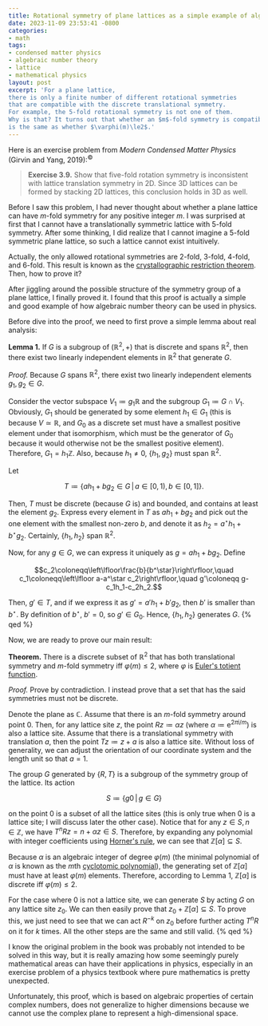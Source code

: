 ```yaml
---
title: Rotational symmetry of plane lattices as a simple example of algebraic number theory
date: 2023-11-09 23:53:41 -0800
categories:
- math
tags:
- condensed matter physics
- algebraic number theory
- lattice
- mathematical physics
layout: post
excerpt: 'For a plane lattice,
there is only a finite number of different rotational symmetries
that are compatible with the discrete translational symmetry.
For example, the 5-fold rotational symmetry is not one of them.
Why is that? It turns out that whether an $m$-fold symmetry is compatible with translational symmetry
is the same as whether $\varphi(m)\le2$.'
---
```


Here is an exercise problem from *Modern Condensed Matter Physics* (Girvin and Yang, 2019):<sup>&copy;</sup>

> **Exercise 3.9.**
Show that five-fold rotation symmetry is inconsistent with lattice translation symmetry in 2D.
Since 3D lattices can be formed by stacking 2D lattices, this conclusion holds in 3D as well.

Before I saw this problem, I had never thought about
whether a plane lattice can have $m$-fold symmetry for any positive integer $m$.
I was surprised at first that I cannot have a translationally symmetric lattice with 5-fold symmetry.
After some thinking, I did realize that I cannot imagine a 5-fold symmetric plane lattice,
so such a lattice cannot exist intuitively.

Actually, the only allowed rotational symmetries are 2-fold, 3-fold, 4-fold, and 6-fold.
This result is known as the
[crystallographic restriction theorem](https://en.wikipedia.org/wiki/Crystallographic_restriction_theorem).
Then, how to prove it?

After jiggling around the possible structure of the symmetry group of a plane lattice,
I finally proved it.
I found that this proof is actually a simple and good example of how algebraic number theory can be used in physics.

Before dive into the proof, we need to first prove a simple lemma about real analysis:

**Lemma 1.**
If $G$ is a subgroup of $(\mathbb R^2,+)$ that is discrete and spans $\mathbb R^2$,
then there exist two linearly independent elements in $\mathbb R^2$ that generate $G$.

*Proof.*
Because $G$ spans $\mathbb R^2$, there exist two linearly independent elements $g_1,g_2\in G$.

Consider the vector subspace $V_1\coloneqq g_1\mathbb R$ and the subgroup $G_1\coloneqq G\cap V_1$.
Obviously, $G_1$ should be generated by some element $h_1\in G_1$
(this is because $V\simeq\mathbb R$,
and $G_0$ as a discrete set must have a smallest positive element under that isomorphism,
which must be the generator of $G_0$ because it would otherwise not be the smallest positive element).
Therefore, $G_1=h_1\mathbb Z$.
Also, because $h_1\ne0$, $\left\{h_1,g_2\right\}$ must span $\mathbb R^2$.

Let

$$T\coloneqq\left\{ah_1+bg_2\in G\,\middle|\,a\in\left[0,1\right),b\in\left[0,1\right]\right\}.$$

Then, $T$ must be discrete (because $G$ is) and bounded, and contains at least the element $g_2$.
Express every element in $T$ as $ah_1+bg_2$ and pick out the one element with the smallest non-zero $b$,
and denote it as $h_2=a^\star h_1+b^\star g_2$.
Certainly, $\left\{h_1,h_2\right\}$ span $\mathbb R^2$.

Now, for any $g\in G$, we can express it uniquely as $g=ah_1+bg_2$.
Define

$$c_2\coloneqq\left\lfloor\frac{b}{b^\star}\right\rfloor,\quad
c_1\coloneqq\left\lfloor a-a^\star c_2\right\rfloor,\quad
g'\coloneqq g-c_1h_1-c_2h_2.$$

Then, $g'\in T$, and if we express it as $g'=a'h_1+b'g_2$, then $b'$ is smaller than $b^\star$.
By definition of $b^\star$, $b'=0$, so $g'\in G_0$.
Hence, $\left\{h_1,h_2\right\}$ generates $G$. {% qed %}

Now, we are ready to prove our main result:

**Theorem.**
There is a discrete subset of $\mathbb R^2$ that has both translational symmetry
and $m$-fold symmetry iff $\varphi(m)\le2$, where $\varphi$ is
[Euler's totient function](https://en.wikipedia.org/wiki/Euler%27s_totient_function).

*Proof.*
Prove by contradiction.
I instead prove that a set that has the said symmetries must not be discrete.

Denote the plane as $\mathbb C$.
Assume that there is an $m$-fold symmetry around point $0$.
Then, for any lattice site $z$, the point $Rz\coloneqq\alpha z$
(where $\alpha\coloneqq\mathrm e^{2\pi\mathrm i/m}$) is also a lattice site.
Assume that there is a translational symmetry with translation $a$,
then the point $Tz\coloneqq z+a$ is also a lattice site.
Without loss of generality, we can adjust
the orientation of our coordinate system and the length unit so that $a=1$.

The group $G$ generated by $\{R,T\}$ is a subgroup of the symmetry group of the lattice.
Its action

$$S\coloneqq\left\{g0\,\middle|\,g\in G\right\}$$

on the point $0$ is a subset of all the lattice sites
(this is only true when $0$ is a lattice site;
I will discuss later the other case).
Notice that for any $z\in S,n\in\mathbb Z$,
we have $T^nRz=n+\alpha z\in S$.
Therefore, by expanding any polynomial with integer coefficients using
[Horner's rule](https://en.wikipedia.org/wiki/Horner%27s_method),
we can see that $\mathbb Z[\alpha]\subseteq S$.

Because $\alpha$ is an algebraic integer of degree $\varphi(m)$
(the minimal polynomial of $\alpha$ is known as the $m$th
[cyclotomic polynomial](https://en.wikipedia.org/wiki/Cyclotomic_polynomial)),
the generating set of $\mathbb Z[\alpha]$ must have at least $\varphi(m)$ elements.
Therefore, according to Lemma 1, $\mathbb Z[\alpha]$ is discrete iff $\varphi(m)\le2$.

For the case where $0$ is not a lattice site,
we can generate $S$ by acting $G$ on any lattice site $z_0$.
We can then easily prove that $z_0+\mathbb Z[\alpha]\subseteq S$.
To prove this, we just need to see that we can act $R^{-k}$ on $z_0$
before further acting $T^nR$ on it for $k$ times.
All the other steps are the same and still valid. {% qed %}

I know the original problem in the book was probably not intended to be solved in this way,
but it is really amazing how some seemingly purely mathematical areas
can have their applications in physics, especially in an exercise problem of a physics textbook
where pure mathematics is pretty unexpected.

Unfortunately, this proof, which is based on algebraic properties of certain complex numbers,
does not generalize to higher dimensions
because we cannot use the complex plane to represent a high-dimensional space.
